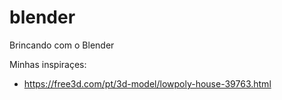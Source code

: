 # blender
Brincando com o Blender

Minhas inspiraçes:
* https://free3d.com/pt/3d-model/lowpoly-house-39763.html

